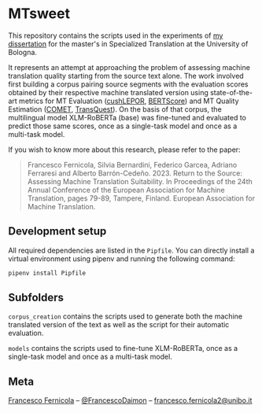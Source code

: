 # MTsweet

This repository contains the scripts used in the experiments of [my dissertation](https://amslaurea.unibo.it/25307/) for the master's in Specialized Translation at the University of Bologna.

It represents an attempt at approaching the problem of assessing machine translation quality starting from the source text alone. The work involved first building a corpus pairing source segments with the evaluation scores obtained by their respective machine translated version using state-of-the-art metrics for MT Evaluation ([cushLEPOR](https://github.com/poethan/cushLEPOR), [BERTScore](https://github.com/Tiiiger/bert_score)) and MT Quality Estimation ([COMET](https://github.com/Unbabel/COMET), [TransQuest](https://github.com/TharinduDR/TransQuest)).
On the basis of that corpus, the multilingual model XLM-RoBERTa (base) was fine-tuned and evaluated to predict those same scores, once as a single-task model and once as a multi-task model.

If you wish to know more about this research, please refer to the paper:

> Francesco Fernicola, Silvia Bernardini, Federico Garcea, Adriano Ferraresi and Alberto Barrón-Cedeño. 2023. Return to the Source: Assessing Machine Translation Suitability. In Proceedings of the 24th Annual Conference of the European Association for Machine Translation, pages 79-89, Tampere, Finland. European
Association for Machine Translation.



## Development setup

All required dependencies are listed in the `Pipfile`. You can directly install a virtual environment using pipenv and running the following command:

```sh
pipenv install Pipfile
```


## Subfolders

`corpus_creation` contains the scripts used to generate both the machine translated version of the text as well as the script for their automatic evaluation.

`models` contains the scripts used to fine-tune XLM-RoBERTa, once as a single-task model and once as a multi-task model.


## Meta

[Francesco Fernicola](https://www.linkedin.com/in/francesco-fernicola-69a0771b7/?locale=en_US) – [@FrancescoDaimon](https://twitter.com/FrancescoDaimon) – francesco.fernicola2@unibo.it



